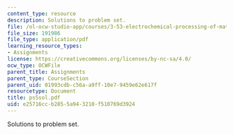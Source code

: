 ```yaml
---
content_type: resource
description: Solutions to problem set.
file: /ol-ocw-studio-app/courses/3-53-electrochemical-processing-of-materials-spring-2001/e25716ccb2855a943210f510769d3924_ps5sol.pdf
file_size: 191986
file_type: application/pdf
learning_resource_types:
- Assignments
license: https://creativecommons.org/licenses/by-nc-sa/4.0/
ocw_type: OCWFile
parent_title: Assignments
parent_type: CourseSection
parent_uid: 01993cdb-c56a-a9ff-10e7-9459e62e617f
resourcetype: Document
title: ps5sol.pdf
uid: e25716cc-b285-5a94-3210-f510769d3924
---
```

Solutions to problem set.
